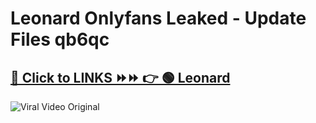 
 # Leonard Onlyfans Leaked - Update Files qb6qc

## <h2><a href="https://clipsfans.com/Leonard&ref=git">🔗 Click to LINKS ⏩⏩ 👉 🟢 Leonard </a></h2>

<a href="https://clipsfans.com/Leonard&ref=git" rel="nofollow" data-target="animated-image.originalLink"><img src="https://i.ibb.co.com/xMMVF88/686577567.gif" alt="Viral Video Original" style="max-width: 100%; display: inline-block;" data-target="animated-image.originalImage"></a>

